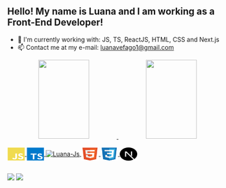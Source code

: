 ## Hello! My name is Luana and I am working as a Front-End Developer!

- 🌱 I'm currently working with: JS, TS, ReactJS, HTML, CSS and Next.js
- 📫 Contact me at my e-mail: luanavefago1@gmail.com

<div align="center">
  <a href="https://github.com/luanavfg">
  <img width="48%" height="180em" src="https://github-readme-stats.vercel.app/api?username=luanavfg&show_icons=true&theme=dracula&include_all_commits=true&count_private=true"/>
  <img width="48%" height="180em" src="https://github-readme-stats.vercel.app/api/top-langs/?username=luanavfg&layout=compact&langs_count=7&theme=dracula"/>
</div>
  
<div style="display: inline_block"><br>
  <img align="center" alt="Luana-Js" height="30" width="40" src="https://raw.githubusercontent.com/devicons/devicon/master/icons/javascript/javascript-plain.svg">
  <img align="center" alt="Luana-Js" height="30" width="40" src="https://raw.githubusercontent.com/devicons/devicon/master/icons/typescript/typescript-plain.svg">
  <img align="center" alt="Luana-Js" height="30" width="40" src="https://raw.githubusercontent.com/devicons/devicon/master/icons/reactjs/reactjs-plain.svg">
  <img align="center" alt="Luana-HTML" height="30" width="40" src="https://raw.githubusercontent.com/devicons/devicon/master/icons/html5/html5-original.svg">
  <img align="center" alt="Luana-CSS" height="30" width="40" src="https://raw.githubusercontent.com/devicons/devicon/master/icons/css3/css3-original.svg">
  <img align="center" alt="Luana-Js" height="30" width="40" src="https://raw.githubusercontent.com/devicons/devicon/master/icons/nextjs/nextjs-plain.svg">
</div>  

##

<div> 
  <a href = "mailto:luanavefago1@gmail.com"><img src="https://img.shields.io/badge/Gmail-D14836?style=for-the-badge&logo=gmail&logoColor=white" target="_blank"></a>
  <a href="https://www.linkedin.com/in/luana-vefago-dos-santos-1718a0168/" target="_blank"><img src="https://img.shields.io/badge/-LinkedIn-%230077B5?style=for-the-badge&logo=linkedin&logoColor=white" target="_blank"></a>
</div>
